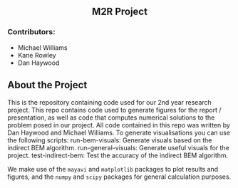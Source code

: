 <div>
    <h2 align="center">M2R Project</h2>
    <h3>Contributors:</h3>
    <ul>
        <li>Michael Williams</li>
        <li>Kane Rowley</li>
        <li>Dan Haywood</li>
    </ul>
</div>

## About the Project

This is the repository containing code used for our 2nd year research project.
This repo contains code used to generate figures for the report / presentation, as well as
code that computes numerical solutions to the problem posed in our project.
All code contained in this repo was written by Dan Haywood and Michael Williams.
To generate visualisations you can use the following scripts:
run-bem-visuals: Generate visuals based on the indirect BEM algorithm.
run-general-visuals: Generate useful visuals for the project.
test-indirect-bem: Test the accuracy of the indirect BEM algorithm.

We make use of the `mayavi` and `matplotlib` packages to plot results and figures,
and the `numpy` and `scipy` packages for general calculation purposes.
